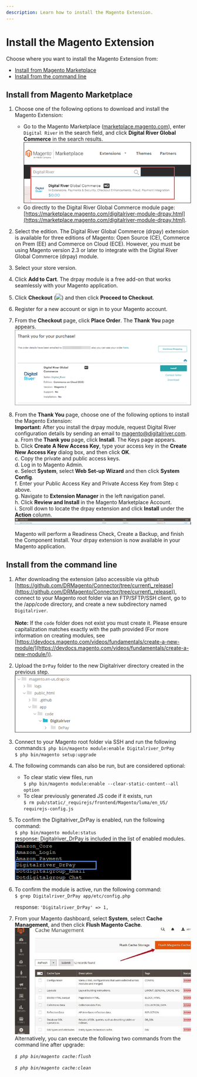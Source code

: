 ```yaml
---
description: Learn how to install the Magento Extension.
---
```


# Install the Magento Extension

Choose where you want to install the Magento Extension from:

* [Install from Magento Marketplace](install-the-magento-extension.md#install-from-magento-marketplace)
* [Install from the command line](install-the-magento-extension.md#install-from-the-command-line)

## Install from Magento Marketplace

1. Choose one of the following options to download and install the Magento Extension:
   * Go to the Magento Marketplace ([marketplace.magento.com](https://marketplace.magento.com)), enter `Digital River` in the search field, and click **Digital River Global Commerce** in the search results.\
     &#x20;![](<.gitbook/assets/Fig1MagentoMarketplaceA (1).png>) &#x20;
   * Go directly to the Digital River Global Commerce module page: [https://marketplace.magento.com/digitalriver-module-drpay.html](https://marketplace.magento.com/digitalriver-module-drpay.html).
2. Select the edition. The Digital River Global Commerce (drpay) extension is available for three editions of Magento: Open Source (CE), Commerce on Prem (EE) and Commerce on Cloud (ECE). However, you must be using Magento version 2.3 or later to integrate with the Digital River Global Commerce (drpay) module.
3. Select your store version.
4. Click **Add to Cart**. The drpay module is a free add-on that works seamlessly with your Magento application.
5. Click **Checkout** (![](broken-reference)) and then click **Proceed to Checkout**.
6. Register for a new account or sign in to your Magento account.
7. From the **Checkout** page, click **Place Order**. The **Thank You** page appears.\
   &#x20;![](.gitbook/assets/Fig2MagentoPurchScreenA.png)&#x20;
8.  From the **Thank You** page, choose one of the following options to install the Magento Extension:\
    **Important:** After you install the drpay module, request Digital River configuration details by sending an email to [magento@digitalriver.com](mailto:magento@digitalriver.com).\
    a. From the **Thank you** page, click **Install**. The Keys page appears.\
    b. Click **Create A New Access Key**, type your access key in the **Create New Access Key** dialog box, and then click **OK**.\
    c. Copy the private and public access keys.\
    d. Log in to Magento Admin.\
    e. Select **System**, select **Web Set-up Wizard** and then click **System Config**.\
    f. Enter your Public Access Key and Private Access Key from Step c above.\
    g. Navigate to **Extension Manager** in the left navigation panel.\
    h. Click **Review and Install** in the Magento Marketplace Account.\
    i. Scroll down to locate the drpay extension and click **Install** under the **Action** column.\
    &#x20;![](.gitbook/assets/Fig3drpayModuleA.png)&#x20;

    Magento will perform a Readiness Check, Create a Backup, and finish the Component Install. Your drpay extension is now available in your Magento application.

## Install from the command line

1. After downloading the extension (also accessible via github [https://github.com/DRMagento/Connector/tree/current\_release](https://github.com/DRMagento/Connector/tree/current\_release)), connect to your Magento root folder via an FTP/SFTP/SSH client, go to the /app/code directory, and create a new subdirectory named `Digitalriver`.\
   \
   **Note:** If the `code` folder does not exist you must create it. Please ensure capitalization matches exactly with the path provided (For more information on creating modules, see [https://devdocs.magento.com/videos/fundamentals/create-a-new-module/](https://devdocs.magento.com/videos/fundamentals/create-a-new-module/)).
2. Upload the `DrPay` folder to the new Digitalriver directory created in the previous step.\
   &#x20;![](.gitbook/assets/Fig1MagentoApplnFileStructureA.png)&#x20;
3. Connect to your Magento root folder via SSH and run the following commands:`$ php bin/magento module:enable Digitalriver_DrPay`\
   `$ php bin/magento setup:upgrade`
4. The following commands can also be run, but are considered optional:
   * To clear static view files, run\
     `$ php bin/magento module:enable --clear-static-content--all option`
   * To clear previously generated JS code if it exists, run\
     `$ rm pub/static/_requirejs/frontend/Magento/luma/en_US/ requirejs-config.js`
5. To confirm the Digitalriver\_DrPay is enabled, run the following command:\
   `$ php bin/magento module:status`\
   response: Digitalriver\_DrPay is included in the list of enabled modules.\
   &#x20;![](.gitbook/assets/Fig1aCodeforDrpay.png)&#x20;
6.  To confirm the module is active, run the following command:\
    `$ grep Digitalriver_DrPay app/etc/config.php`

    response: `'Digitalriver_DrPay' => 1,`
7.  From your Magento dashboard, select **System**, select **Cache Management**, and then click **Flush Magento Cache**. \
    &#x20;![](.gitbook/assets/Step5FlushCache.jpg) \
    Alternatively, you can execute the following two commands from the command line after upgrade:

    _`$ php bin/magento cache:flush`_

    _`$ php bin/magento cache:clean`_

